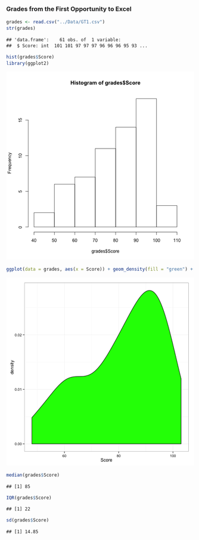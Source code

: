 ### Grades from the First Opportunity to Excel


```r
grades <- read.csv("../Data/GT1.csv")
str(grades)
```

```
## 'data.frame':	61 obs. of  1 variable:
##  $ Score: int  101 101 97 97 97 96 96 96 95 93 ...
```

```r
hist(grades$Score)
library(ggplot2)
```

![plot of chunk unnamed-chunk-1](figure/unnamed-chunk-11.png) 

```r
ggplot(data = grades, aes(x = Score)) + geom_density(fill = "green") + theme_bw()
```

![plot of chunk unnamed-chunk-1](figure/unnamed-chunk-12.png) 

```r
median(grades$Score)
```

```
## [1] 85
```

```r
IQR(grades$Score)
```

```
## [1] 22
```

```r
sd(grades$Score)
```

```
## [1] 14.85
```

